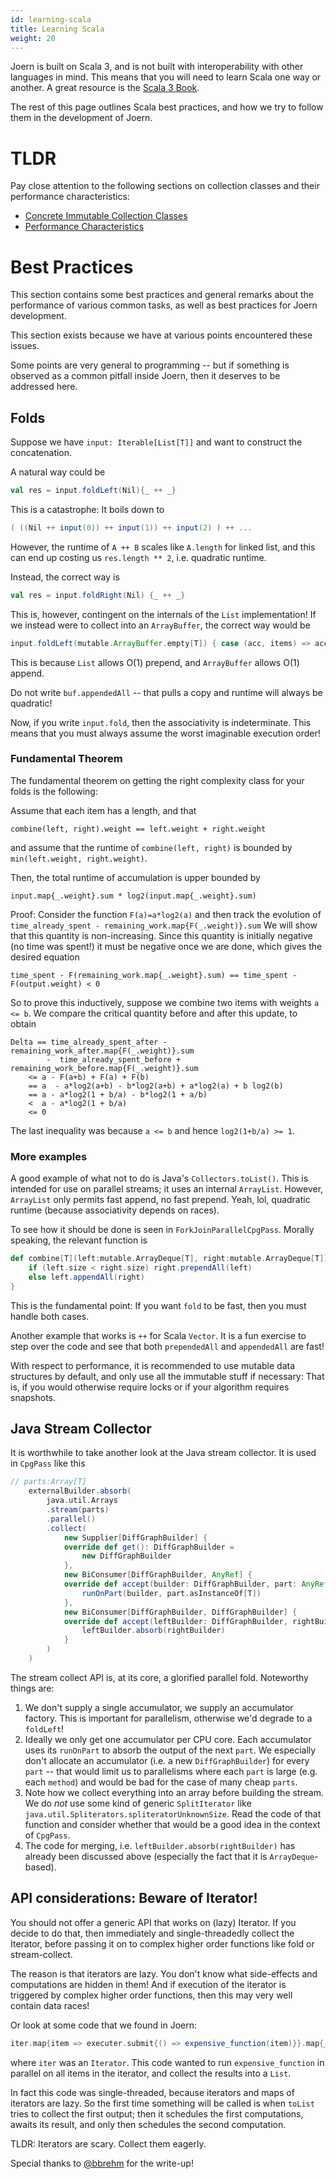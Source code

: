 ```yaml
---
id: learning-scala
title: Learning Scala
weight: 20
---
```


Joern is built on Scala 3, and is not built with interoperability with other languages in mind. This
means that you will need to learn Scala one way or another. A great resource is the [Scala 3
Book](https://docs.scala-lang.org/scala3/book/introduction.html).

The rest of this page outlines Scala best practices, and how we try to follow them in the
development of Joern.

# TLDR

Pay close attention to the following sections on collection classes and their performance
characteristics:

* [Concrete Immutable Collection Classes](https://docs.scala-lang.org/overviews/collections-2.13/concrete-immutable-collection-classes.html)
* [Performance Characteristics](https://docs.scala-lang.org/overviews/collections-2.13/performance-characteristics.html)

# Best Practices

This section contains some best practices and general remarks about the performance of various
common tasks, as well as best practices for Joern development.

This section exists because we have at various points encountered these issues.

Some points are very general to programming -- but if something is observed as a common pitfall
inside Joern, then it deserves to be addressed here.

## Folds

Suppose we have `input: Iterable[List[T]]` and want to construct the concatenation.

A natural way could be
```scala
val res = input.foldLeft(Nil){_ ++ _}
```
This is a catastrophe: It boils down to
```scala
( ((Nil ++ input(0)) ++ input(1)) ++ input(2) ) ++ ...
```
However, the runtime of `A ++ B` scales like `A.length` for linked list, and this can end up costing
us `res.length ** 2`, i.e. quadratic runtime.

Instead, the correct way is
```scala
val res = input.foldRight(Nil) {_ ++ _}
```
This is, however, contingent on the internals of the `List` implementation! If we instead were to
collect into an `ArrayBuffer`, the correct way would be
```scala
input.foldLeft(mutable.ArrayBuffer.empty[T]) { case (acc, items) => acc.appendAll(items) }
```
This is because `List` allows O(1) prepend, and `ArrayBuffer` allows O(1) append.

Do not write `buf.appendedAll` -- that pulls a copy and runtime will always be quadratic!

Now, if you write `input.fold`, then the associativity is indeterminate. This means that you must
always assume the worst imaginable execution order!

### Fundamental Theorem

The fundamental theorem on getting the right complexity class for your folds is the following:

Assume that each item has a length, and that 
```
combine(left, right).weight == left.weight + right.weight
```
and assume that the runtime of `combine(left, right)` is bounded by 
`min(left.weight, right.weight)`.

Then, the total runtime of accumulation is upper bounded by 
```
input.map{_.weight}.sum * log2(input.map{_.weight}.sum)
```

Proof: Consider the function `F(a)=a*log2(a)` and then track the evolution of 
```time_already_spent - remaining_work.map{F(_.weight)}.sum``` We will show that this quantity is
non-increasing. Since this quantity is initially negative (no time was spent!) it must be negative
once we are done, which
gives the desired equation
```
time_spent - F(remaining_work.map{_.weight}.sum) == time_spent - F(output.weight) < 0
```
So to prove this inductively, suppose we combine two items with weights `a <= b`. We compare the
critical quantity before and after this update, to obtain
```
Delta == time_already_spent_after - remaining_work_after.map{F(_.weight)}.sum
        -  time_already_spent_before + remaining_work_before.map{F(_.weight)}.sum
    <= a - F(a+b) + F(a) + F(b) 
    == a  - a*log2(a+b) - b*log2(a+b) + a*log2(a) + b log2(b)
    == a - a*log2(1 + b/a) - b*log2(1 + a/b)
    <  a - a*log2(1 + b/a)
    <= 0
```
The last inequality was because `a <= b` and hence `log2(1+b/a) >= 1`.

### More examples

A good example of what not to do is Java's `Collectors.toList()`. This is intended for use on
parallel streams; it uses an internal `ArrayList`. However, `ArrayList` only permits fast append, no
fast prepend. Yeah, lol, quadratic runtime (because associativity depends on races).

To see how it should be done is seen in `ForkJoinParallelCpgPass`. Morally speaking, the relevant
function is
```scala
def combine[T](left:mutable.ArrayDeque[T], right:mutable.ArrayDeque[T]):mutable.ArrayDeque[T] = {
    if (left.size < right.size) right.prependAll(left)
    else left.appendAll(right)
}
```
This is the fundamental point: If you want `fold` to be fast, then you must handle both cases.

Another example that works is `++` for Scala `Vector`. It is a fun exercise to step over the code
and see that both `prependedAll` and `appendedAll` are fast!

With respect to performance, it is recommended to use mutable data structures by default, and only
use all the immutable stuff if necessary: That is, if you would otherwise require locks or if your
algorithm requires snapshots.

## Java Stream Collector

It is worthwhile to take another look at the Java stream collector. It is used in `CpgPass` like this

```scala
// parts:Array[T]
    externalBuilder.absorb(
        java.util.Arrays
        .stream(parts)
        .parallel()
        .collect(
            new Supplier[DiffGraphBuilder] {
            override def get(): DiffGraphBuilder =
                new DiffGraphBuilder
            },
            new BiConsumer[DiffGraphBuilder, AnyRef] {
            override def accept(builder: DiffGraphBuilder, part: AnyRef): Unit =
                runOnPart(builder, part.asInstanceOf[T])
            },
            new BiConsumer[DiffGraphBuilder, DiffGraphBuilder] {
            override def accept(leftBuilder: DiffGraphBuilder, rightBuilder: DiffGraphBuilder): Unit =
                leftBuilder.absorb(rightBuilder)
            }
        )
    )
```          
The stream collect API is, at its core, a glorified parallel fold. Noteworthy things are:
1. We don't supply a single accumulator, we supply an accumulator factory. This is important for
parallelism, otherwise we'd degrade to a `foldLeft`!
2. Ideally we only get one accumulator per CPU core. Each accumulator uses its `runOnPart` to absorb
the output of the next `part`. We especially don't allocate an accumulator (i.e. a new
`DiffGraphBuilder`) for every `part` -- that would limit us to parallelisms where each `part` is large
(e.g. each `method`) and would be bad for the case of many cheap `parts`.
3. Note how we collect everything into an array before building the stream. We do _not_ use some
kind of generic `SplitIterator` like `java.util.Spliterators.spliteratorUnknownSize`. Read the code of
that function and consider whether that would be a good idea in the context of `CpgPass`.
4. The code for merging, i.e. `leftBuilder.absorb(rightBuilder)` has already been discussed above
(especially the fact that it is `ArrayDeque`-based).

## API considerations: Beware of Iterator!

You should not offer a generic API that works on (lazy) Iterator. If you decide to do that, then
immediately and single-threadedly collect the Iterator, before passing it on to complex higher order
functions like fold or stream-collect.

The reason is that iterators are lazy. You don't know what side-effects and computations are hidden
in them! And if execution of the iterator is triggered by complex higher order functions, then this
may very well contain data races!

Or look at some code that we found in Joern: 
```scala
iter.map{item => executer.submit{() => expensive_function(item)}}.map{_.get()}.toList
```
where `iter` was an `Iterator`. This code wanted to run `expensive_function` in parallel on all
items in the iterator, and collect the results into a `List`.

In fact this code was single-threaded, because iterators and maps of iterators are lazy. So the
first time something will be called is when `toList` tries to collect the first output; then it
schedules the first computations, awaits its result, and only then schedules the second computation.

TLDR: Iterators are scary. Collect them eagerly.

Special thanks to [@bbrehm](https://github.com/bbrehm) for the write-up!
